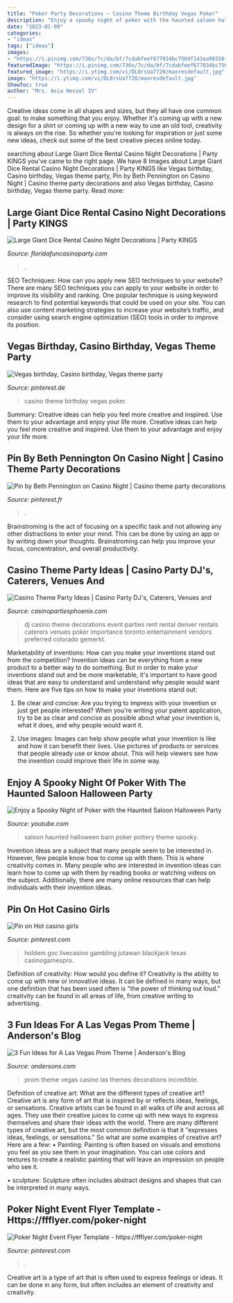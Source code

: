 ```yaml
---
title: "Poker Party Decorations ~ Casino Theme Birthday Vegas Poker"
description: "Enjoy a spooky night of poker with the haunted saloon halloween party"
date: "2023-01-09"
categories:
- "ideas"
tags: ["ideas"]
images:
- "https://i.pinimg.com/736x/7c/da/bf/7cdabfeef677034bc756df143aa96556--poker-birthday-party-ideas-casino-wedding-theme.jpg"
featuredImage: "https://i.pinimg.com/736x/7c/da/bf/7cdabfeef677034bc756df143aa96556--poker-birthday-party-ideas-casino-wedding-theme.jpg"
featured_image: "https://i.ytimg.com/vi/DL0rsUa7720/maxresdefault.jpg"
image: "https://i.ytimg.com/vi/DL0rsUa7720/maxresdefault.jpg"
ShowToc: true
author: "Mrs. Asia Hessel IV"
---
```



Creative ideas come in all shapes and sizes, but they all have one common goal: to make something that you enjoy. Whether it's coming up with a new design for a shirt or coming up with a new way to use an old tool, creativity is always on the rise. So whether you're looking for inspiration or just some new ideas, check out some of the best creative pieces online today.

	

		
searching about Large Giant Dice Rental Casino Night Decorations | Party KINGS you've came to the right page. We have 8 Images about Large Giant Dice Rental Casino Night Decorations | Party KINGS like Vegas birthday, Casino birthday, Vegas theme party, Pin by Beth Pennington on Casino Night | Casino theme party decorations and also Vegas birthday, Casino birthday, Vegas theme party. Read more:
		
    
## Large Giant Dice Rental Casino Night Decorations | Party KINGS

<img loading=lazy src="http://www.floridafuncasinoparty.com/images/dicegi.jpg" onerror="this.onerror=null;this.src='https://tse4.mm.bing.net/th?id=OIP.uNxr_ljqWnkhyTEN05HlegHaFa&amp;pid=15.1';" alt="Large Giant Dice Rental Casino Night Decorations | Party KINGS">

_Source: floridafuncasinoparty.com_

>. 

	

SEO Techniques: How can you apply new SEO techniques to your website?
There are many SEO techniques you can apply to your website in order to improve its visibility and ranking. One popular technique is using keyword research to find potential keywords that could be used on your site. You can also use content marketing strategies to increase your website’s traffic, and consider using search engine optimization (SEO) tools in order to improve its position.

    
## Vegas Birthday, Casino Birthday, Vegas Theme Party

<img loading=lazy src="https://i.pinimg.com/736x/7c/da/bf/7cdabfeef677034bc756df143aa96556--poker-birthday-party-ideas-casino-wedding-theme.jpg" onerror="this.onerror=null;this.src='https://tse2.mm.bing.net/th?id=OIP.06FA8sVA0T8zzLkzleXgSgHaL5&amp;pid=15.1';" alt="Vegas birthday, Casino birthday, Vegas theme party">

_Source: pinterest.de_

>casino theme birthday vegas poker. 

	

Summary: Creative ideas can help you feel more creative and inspired. Use them to your advantage and enjoy your life more.
Creative ideas can help you feel more creative and inspired. Use them to your advantage and enjoy your life more.

    
## Pin By Beth Pennington On Casino Night | Casino Theme Party Decorations

<img loading=lazy src="https://i.pinimg.com/736x/64/5e/06/645e069e5704e31fd00d684d6de59d03.jpg" onerror="this.onerror=null;this.src='https://tse1.mm.bing.net/th?id=OIP.IggDxOf2dK_fLf8EWm6e5wHaJ3&amp;pid=15.1';" alt="Pin by Beth Pennington on Casino Night | Casino theme party decorations">

_Source: pinterest.fr_

>. 

	

Brainstroming is the act of focusing on a specific task and not allowing any other distractions to enter your mind. This can be done by using an app or by writing down your thoughts. Brainstroming can help you improve your focus, concentration, and overall productivity.

    
## Casino Theme Party Ideas | Casino Party DJ&#039;s, Caterers, Venues And

<img loading=lazy src="http://www.casinopartiesphoenix.com/images/casino-party-dj.jpg" onerror="this.onerror=null;this.src='https://tse1.mm.bing.net/th?id=OIP.7sSbZqrNnDfjj5zg452abQHaFj&amp;pid=15.1';" alt="Casino Theme Party Ideas | Casino Party DJ&#039;s, Caterers, Venues and">

_Source: casinopartiesphoenix.com_

>dj casino theme decorations event parties rent rental denver rentals caterers venues poker importance toronto entertainment vendors preferred colorado gemerkt. 

	

Marketability of inventions: How can you make your inventions stand out from the competition?
Invention ideas can be everything from a new product to a better way to do something. But in order to make your inventions stand out and be more marketable, it's important to have good ideas that are easy to understand and understand why people would want them. Here are five tips on how to make your inventions stand out:
1. Be clear and concise: Are you trying to impress with your invention or just get people interested? When you're writing your patent application, try to be as clear and concise as possible about what your invention is, what it does, and why people would want it.

2. Use images: Images can help show people what your invention is like and how it can benefit their lives. Use pictures of products or services that people already use or know about. This will help viewers see how the invention could improve their life in some way.

    
## Enjoy A Spooky Night Of Poker With The Haunted Saloon Halloween Party

<img loading=lazy src="https://i.ytimg.com/vi/DL0rsUa7720/maxresdefault.jpg" onerror="this.onerror=null;this.src='https://tse1.mm.bing.net/th?id=OIP.bsO4ua7Ov-QBExS0mW9pYgHaEK&amp;pid=15.1';" alt="Enjoy a Spooky Night of Poker with the Haunted Saloon Halloween Party">

_Source: youtube.com_

>saloon haunted halloween barn poker pottery theme spooky. 

	

Invention ideas are a subject that many people seem to be interested in. However, few people know how to come up with them. This is where creativity comes in. Many people who are interested in invention ideas can learn how to come up with them by reading books or watching videos on the subject. Additionally, there are many online resources that can help individuals with their invention ideas.

    
## Pin On Hot Casino Girls

<img loading=lazy src="https://i.pinimg.com/736x/1a/23/5a/1a235aff18b1a023c799bd8bc278285d.jpg" onerror="this.onerror=null;this.src='https://tse1.mm.bing.net/th?id=OIP.tjed4Zj90giMc1lxrpN3MQHaGF&amp;pid=15.1';" alt="Pin on Hot casino girls">

_Source: pinterest.com_

>holdem gvc livecasino gambling jutawan blackjack texas casinogamespro. 

	

Definition of creativity: How would you define it?
Creativity is the ability to come up with new or innovative ideas. It can be defined in many ways, but one definition that has been used often is "the power of thinking out loud." creativity can be found in all areas of life, from creative writing to advertising.

    
## 3 Fun Ideas For A Las Vegas Prom Theme | Anderson&#039;s Blog

<img loading=lazy src="https://www.andersons.com/blog/wp-content/uploads/2017/09/Casino-Theme-850x491.jpg" onerror="this.onerror=null;this.src='https://tse2.mm.bing.net/th?id=OIP.3dHT_6vxqbspodNw3d9NXwHaER&amp;pid=15.1';" alt="3 Fun Ideas for A Las Vegas Prom Theme | Anderson&#039;s Blog">

_Source: andersons.com_

>prom theme vegas casino las themes decorations incredible. 

	

Definition of creative art: What are the different types of creative art?
Creative art is any form of art that is inspired by or reflects ideas, feelings, or sensations. Creative artists can be found in all walks of life and across all ages. They use their creative juices to come up with new ways to express themselves and share their ideas with the world. There are many different types of creative art, but the most common definition is that it "expresses ideas, feelings, or sensations." So what are some examples of creative art? Here are a few:
• Painting: Painting is often based on visuals and emotions you feel as you see them in your imagination. You can use colors and textures to create a realistic painting that will leave an impression on people who see it.

• sculpture: Sculpture often includes abstract designs and shapes that can be interpreted in many ways.

    
## Poker Night Event Flyer Template - Https://ffflyer.com/poker-night

<img loading=lazy src="https://i.pinimg.com/originals/04/3c/d6/043cd6201c4f321fd934fd8586090333.jpg" onerror="this.onerror=null;this.src='https://tse4.mm.bing.net/th?id=OIP.ijkR8KwhtYcSJ_RxJ_o39gHaKd&amp;pid=15.1';" alt="Poker Night Event Flyer Template - https://ffflyer.com/poker-night">

_Source: pinterest.com_

>. 

	

Creative art is a type of art that is often used to express feelings or ideas. It can be done in any form, but often includes an element of creativity and creativity.

